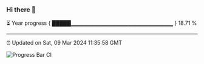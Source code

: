 ### Hi there 👋

⏳ Year progress { █████▁▁▁▁▁▁▁▁▁▁▁▁▁▁▁▁▁▁▁▁▁▁▁▁▁ } 18.71 %

---

⏰ Updated on Sat, 09 Mar 2024 11:35:58 GMT

![Progress Bar CI](https://github.com/IshwaranRudhara/GIT-ACTION/workflows/Progress%20Bar%20CI/badge.svg)

